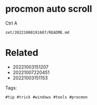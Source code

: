 # procmon auto scroll

Ctrl A

` zet/20221008191607/README.md `

# Related

- 20221003151207
- 20221007220451
- 20221003151153

Tags:

    #tip #trick #windows #tools #procmon
